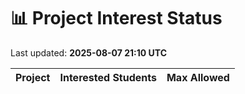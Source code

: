 # 📊 Project Interest Status

Last updated: **2025-08-07 21:10 UTC**

| Project | Interested Students | Max Allowed |
|---------|---------------------|-------------|
